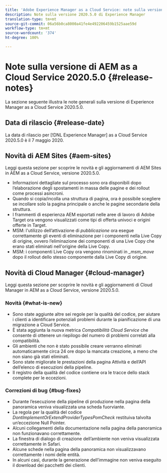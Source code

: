 ```yaml
---
title: 'Adobe Experience Manager as a Cloud Service: note sulla versione 2020.5.0'
description: Note sulla versione 2020.5.0 di Experience Manager
translation-type: tm+mt
source-git-commit: 06a56b0ca8000a41fe4e492206459b1525aae59d
workflow-type: tm+mt
source-wordcount: '374'
ht-degree: 100%

---
```



# Note sulla versione di AEM as a Cloud Service 2020.5.0 {#release-notes}

La sezione seguente illustra le note generali sulla versione di Experience Manager as a Cloud Service 2020.5.0.

## Data di rilascio {#release-date}

La data di rilascio per [!DNL Experience Manager] as a Cloud Service 2020.5.0 è il 7 maggio 2020.

## Novità di AEM Sites {#aem-sites}

Leggi questa sezione per scoprire le novità e gli aggiornamenti di AEM Sites in AEM as a Cloud Service, versione 2020.5.0.

* Informazioni dettagliate sul processo sono ora disponibili dopo l’elaborazione degli spostamenti in massa delle pagine e dei rollout come processi asincroni.
* Quando si copia/incolla una struttura di pagina, ora è possibile scegliere se incollare solo la pagina principale o anche le pagine secondarie della struttura.
* I frammenti di esperienza AEM esportati nelle aree di lavoro di Adobe Target ora vengono visualizzati come tipi di offerta univoci e origini offerte in Target.
* MSM: l&#39;utilizzo dell’attivazione di *pubblicazione* ora esegue correttamente gli eventi di eliminazione per i componenti nella Live Copy di origine, ovvero l’eliminazione dei componenti di una Live Copy che erano stati eliminati nell&#39;origine della Live Copy.
* MSM: i componenti Live Copy ora vengono rinominati in *_msm_move* dopo il rollout dello stesso componente dalla Live Copy di origine.


## Novità di Cloud Manager {#cloud-manager}

Leggi questa sezione per scoprire le novità e gli aggiornamenti di Cloud Manager in AEM as a Cloud Service, versione 2020.5.0.

### Novità {#what-is-new}

* Sono state aggiunte altre sei regole per la qualità del codice, per aiutare i clienti a identificare potenziali problemi durante la pianificazione di una migrazione a Cloud Service.
* È stata aggiunta la nuova metrica *Compatibilità Cloud Service* che consente di ottenere un riepilogo del numero di problemi correlati alla compatibilità.
* Gli ambienti che non è stato possibile creare verranno eliminati automaticamente circa 24 ore dopo la mancata creazione, a meno che non siano già stati eliminati.
* Sono state migliorate le prestazioni della pagina Attività e dell’API dell’elenco di esecuzioni della pipeline.
* Il registro della qualità del codice contiene ora le tracce dello stack complete per le eccezioni.

### Correzioni di bug {#bug-fixes}

* Durante l’esecuzione della pipeline di produzione nella pagina della panoramica veniva visualizzata una scheda fuorviante.
* La regola per la qualità del codice *DontImplementOrExtendProviderTypesPomCheck* restituiva talvolta un’eccezione Null Pointer.
* Alcuni collegamenti della documentazione nella pagina della panoramica non funzionavano correttamente.
* La finestra di dialogo di creazione dell’ambiente non veniva visualizzata correttamente in Safari.
* Alcune schede nella pagina della panoramica non visualizzavano correttamente i nomi delle entità.
* In alcuni casi, durante la generazione dell’immagine non veniva eseguito il download dei pacchetti dei clienti.


